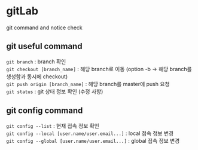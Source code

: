 # gitLab
git command and notice check

## git useful command
`git branch` : branch 확인<br/>
`git checkout [branch_name]` : 해당 branch로 이동 (option -b -> 해당 branch를 생성함과 동시에 checkout)<br/>
`git push origin [branch_name]` : 해당 branch를 master에 push 요청<br/>
`git status` : git 상태 정보 확인 (수정 사항)<br/>

## git config command
`git config --list` : 현재 접속 정보 확인<br/>
`git config --local [user.name/user.email...]` : local 접속 정보 변경<br/>
`git config --global [user.name/user.email...]` : global 접속 정보 변경<br/>
